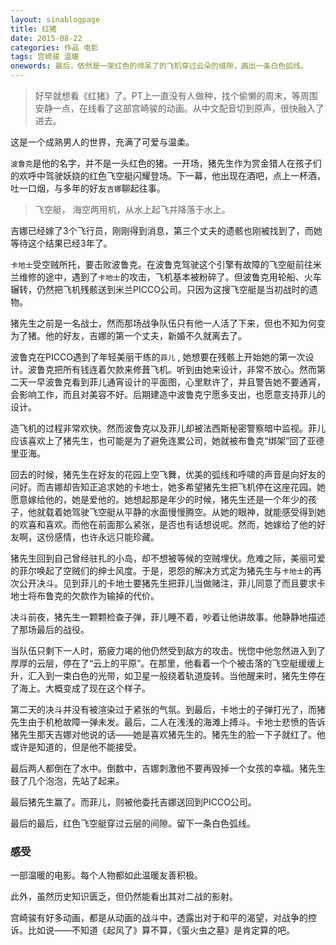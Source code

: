 ```yaml
---
layout: sinablogpage
title: 红猪
date: 2015-08-22
categories: 作品 电影
tags: 宫崎骏 温暖
onewords: 最后，依然是一架红色的帅呆了的飞机穿过云朵的缝隙，画出一条白色弧线。
---
```

> 好早就想看《红猪》了。PT上一直没有人做种，找个偷懒的周末，等周围安静一点，在线看了这部宫崎骏的动画。从中文配音切到原声，很快融入了进去。

这是一个成熟男人的世界，充满了可爱与温柔。

`波鲁克`是他的名字，并不是一头红色的猪。一开场，猪先生作为赏金猎人在孩子们的欢呼中驾驶妖娆的红色飞空艇闪耀登场。下一幕，他出现在酒吧，点上一杯酒，吐一口烟，与多年的好友`吉娜`聊起往事。

> 飞空艇， 海空两用机，从水上起飞并降落于水上。

吉娜已经嫁了3个飞行员，刚刚得到消息，第三个丈夫的遗骸也刚被找到了，而她等待这个结果已经3年了。

`卡地士`受空贼所托，要击败波鲁克。在波鲁克驾驶这个引擎有故障的飞空艇前往米兰维修的途中，遇到了`卡地士`的攻击，飞机基本被粉碎了。但波鲁克用轮船、火车辗转，仍然把飞机残骸送到米兰PICCO公司。只因为这搜飞空艇是当初战时的遗物。

猪先生之前是一名战士，然而那场战争队伍只有他一人活了下来，但也不知为何变为了猪。他的好友，吉娜的第一个丈夫，新婚不久就离去了。

波鲁克在PICCO遇到了年轻美丽干练的`菲儿` , 她想要在残骸上开始她的第一次设计。波鲁克把所有钱连着欠款来修葺飞机。听到由她来设计，非常不放心。然而第二天一早波鲁克看到菲儿通宵设计的平面图，心里默许了，并且警告她不要通宵，会影响工作，而且对美容不好。后期建造中波鲁克宁愿多支出，也愿意支持菲儿的设计。

造飞机的过程非常欢快。然而波鲁克以及菲儿却被法西斯秘密警察暗中监视。菲儿应该喜欢上了猪先生，也可能是为了避免连累公司，她就被布鲁克“绑架”回了亚德里亚海。

回去的时候，猪先生在好友的花园上空飞舞，优美的弧线和呼啸的声音是向好友的问好。而吉娜却告知正追求她的卡地士，她多希望猪先生把飞机停在这座花园。她愿意嫁给他的，她是爱他的。她想起那是年少的时候，猪先生还是一个年少的孩子，他就载着她驾驶飞空艇从平静的水面慢慢腾空。从她的眼神，就能感受得到她的欢喜和喜欢。而他在前面那么紧张，是否也有话想说呢。然而，她嫁给了他的好友啊，这份感情，也许永远只能珍藏。

猪先生回到自己曾经驻扎的小岛，却不想被等候的空贼埋伏。危难之际，美丽可爱的菲尔唤起了空贼们的绅士风度。于是，恩怨的解决方式定为猪先生与`卡地士`的再次公开决斗。见到菲儿的卡地士要猪先生把菲儿当做赌注，菲儿同意了而且要求卡地士将布鲁克的欠款作为输掉的代价。

决斗前夜，猪先生一颗颗检查子弹，菲儿睡不着，吵着让他讲故事。他静静地描述了那场最后的战役。

当队伍只剩下一人时，筋疲力竭的他仍然受到敌方的攻击。恍惚中他忽然进入到了厚厚的云层，停在了“云上的平原”。在那里，他看着一个个被击落的飞空艇缓缓上升，汇入到一束白色的光带，如卫星一般绕着轨道旋转。当他醒来时，猪先生停在了海上。大概变成了现在这个样子。

第二天的决斗并没有被渲染过于紧张的气氛。到最后，卡地士的子弹打光了，而猪先生由于机枪故障一弹未发。最后，二人在浅浅的海滩上搏斗。卡地士悲愤的告诉猪先生那天吉娜对他说的话——她是喜欢猪先生的。猪先生的脸一下子就红了。他或许是知道的，但是他不能接受。

最后两人都倒在了水中。倒数中，吉娜刺激他不要再毁掉一个女孩的幸福。猪先生鼓了几个泡泡，先站了起来。

最后猪先生赢了。而菲儿，则被他委托吉娜送回到PICCO公司。

最后的最后，红色飞空艇穿过云层的间隙。留下一条白色弧线。

### 感受

一部温暖的电影。每个人物都如此温暖友善积极。

此外，虽然历史知识匮乏，但仍然能看出其对二战的影射。

宫崎骏有好多动画，都是从动画的战斗中，透露出对于和平的渴望，对战争的控诉。比如说——不知道《起风了》算不算，《萤火虫之墓》是肯定算的吧。



